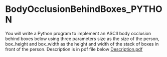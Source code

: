 # BodyOcclusionBehindBoxes_PYTHON
You will write a Python program to implement an ASCII body occlusion behind boxes below using three parameters size as the size of the person, box_height and box_width as the height and width of the stack of boxes in front of the person.
Description is in pdf file below
[Description.pdf](https://github.com/Yenilmez5001/BodyOcclusionBehindBoxes_PYTHON/files/11650746/Description.pdf)
